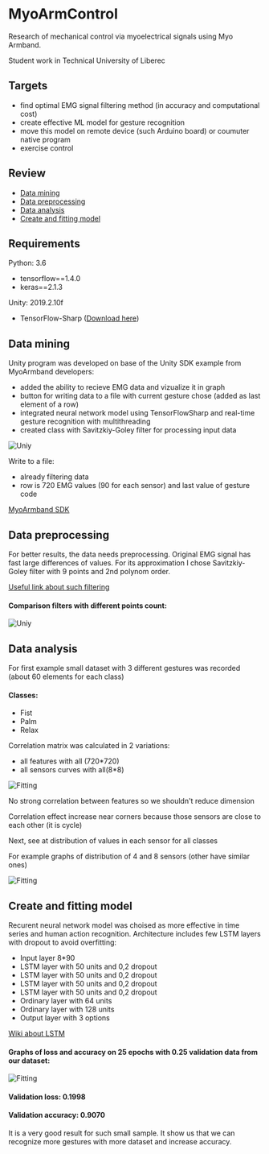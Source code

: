 # MyoArmControl
Research of mechanical control via myoelectrical signals using Myo Armband. 

Student work in Technical University of Liberec 

## Targets
- find optimal EMG signal filtering method (in accuracy and computational cost)
- create effective ML model for gesture recognition
- move this model on remote device (such Arduino board) or  coumuter native program
- exercise control

## Review
- [Data mining](https://github.com/denisgriaznov/MyoArmControl#data-mining)
- [Data preprocessing](https://github.com/denisgriaznov/MyoArmControl#data-preprocessing)
- [Data analysis](https://github.com/denisgriaznov/MyoArmControl#data-analysis)
- [Create and fitting model](https://github.com/denisgriaznov/MyoArmControl#create-and-fitting-model)



## Requirements 
Python: 3.6
- tensorflow==1.4.0
- keras==2.1.3

Unity: 2019.2.10f
- TensorFlow-Sharp ([Download here](https://s3.amazonaws.com/unity-ml-agents/0.5/TFSharpPlugin.unitypackage))

## Data mining

Unity program was developed on base of the Unity SDK example from MyoArmband developers:

- added the ability to recieve EMG data and vizualize it in graph
- button for writing data to a file with current gesture chose (added as last element of a row)
- integrated neural network model using TensorFlowSharp and real-time gesture recognition with multithreading
- created class with Savitzkiy-Goley filter for processing input data

![Uniy](Images/unity.png)

Write to a file:
- already filtering data
- row is 720 EMG values (90 for each sensor) and last value of gesture code

[MyoArmband SDK](https://support.getmyo.com/hc/en-us/articles/360018409792-Myo-Connect-SDK-and-firmware-downloads)

## Data preprocessing

For better results, the data needs preprocessing. Original EMG signal has fast large differences of values. For its approximation I chose Savitzkiy-Goley filter with 9 points and 2nd polynom order.

[Useful link about such filtering](http://195.134.76.37/applets/AppletSmooth/Appl_Smooth2.html)

#### Comparison filters with different points count:
![Uniy](Images/filtering.png)

## Data analysis

For first example small dataset with 3 different gestures was recorded (about 60 elements for each class)

#### Classes:
- Fist
- Palm
- Relax

Correlation matrix was calculated in 2 variations:
- all features with all (720*720)
- all sensors curves with all(8*8)

![Fitting](Images/correlation.png)

No strong correlation between features so we shouldn't reduce dimension

Correlation effect increase near corners because those sensors are close to each other (it is cycle)

Next, see at distribution of values in each sensor for all classes

For example graphs of distribution of 4 and 8 sensors (other have similar ones)

![Fitting](Images/dist.png)
## Create and fitting model

Recurent neural network model was choised as more effective in time series and human action recognition.
Architecture includes few LSTM layers with dropout to avoid overfitting:

- Input layer 8*90
- LSTM layer with 50 units and 0,2 dropout
- LSTM layer with 50 units and 0,2 dropout
- LSTM layer with 50 units and 0,2 dropout
- LSTM layer with 50 units and 0,2 dropout
- Ordinary layer with 64 units
- Ordinary layer with 128 units
- Output layer with 3 options

[Wiki about LSTM](https://en.wikipedia.org/wiki/Long_short-term_memory)

#### Graphs of loss and accuracy on 25 epochs with 0.25 validation data from our dataset:

![Fitting](Images/fitting.png)

#### Validation loss: 0.1998 
#### Validation accuracy: 0.9070

It is a very good result for such small sample. It show us that we can recognize more gestures with more dataset and increase accuracy.
